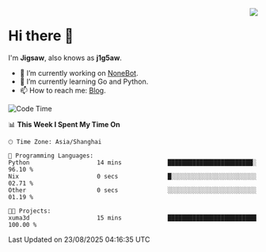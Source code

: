 <a href="#">
  <img align="right" src="https://github-readme-stats.vercel.app/api?username=j1g5awi&count_private=true&show_icons=true&title_color=80070B&text_color=B3B3B3&bg_color=212121&icon_color=80070B" />
</a>

# Hi there 👋

I'm **Jigsaw**, also knows as **j1g5aw**.

- 🔭 I’m currently working on [NoneBot](https://github.com/nonebot).
- 🌱 I’m currently learning Go and Python.
- 📫 How to reach me: [Blog](https://blog.maddestroyer.xyz/).

<!--START_SECTION:waka-->
![Code Time](http://img.shields.io/badge/Code%20Time-1%2C892%20hrs%2021%20mins-blue)

📊 **This Week I Spent My Time On** 

```text
🕑︎ Time Zone: Asia/Shanghai

💬 Programming Languages: 
Python                   14 mins             ████████████████████████░   96.10 % 
Nix                      0 secs              █░░░░░░░░░░░░░░░░░░░░░░░░   02.71 % 
Other                    0 secs              ░░░░░░░░░░░░░░░░░░░░░░░░░   01.19 % 

🐱‍💻 Projects: 
xuma3d                   15 mins             █████████████████████████   100.00 % 
```


 Last Updated on 23/08/2025 04:16:35 UTC
<!--END_SECTION:waka-->
